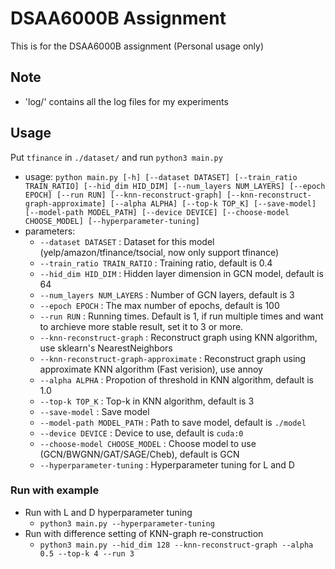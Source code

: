 # DSAA6000B Assignment

This is for the DSAA6000B assignment (Personal usage only)

## Note
* 'log/' contains all the log files for my experiments

## Usage
Put `tfinance` in `./dataset/` and run `python3 main.py`
* usage: `python main.py [-h] [--dataset DATASET] [--train_ratio TRAIN_RATIO] [--hid_dim HID_DIM] [--num_layers NUM_LAYERS] [--epoch EPOCH] [--run RUN] [--knn-reconstruct-graph] [--knn-reconstruct-graph-approximate] [--alpha ALPHA] [--top-k TOP_K] [--save-model] [--model-path MODEL_PATH] [--device DEVICE] [--choose-model CHOOSE_MODEL] [--hyperparameter-tuning]`
* parameters:
    * `--dataset DATASET` : Dataset for this model (yelp/amazon/tfinance/tsocial, now only support tfinance)
    * `--train_ratio TRAIN_RATIO` : Training ratio, default is 0.4
    * `--hid_dim HID_DIM` : Hidden layer dimension in GCN model, default is 64
    * `--num_layers NUM_LAYERS` : Number of GCN layers, default is 3
    * `--epoch EPOCH` : The max number of epochs, default is 100
    * `--run RUN` : Running times. Default is 1, if run multiple times and want to archieve more stable result, set it to 3 or more.
    * `--knn-reconstruct-graph` : Reconstruct graph using KNN algorithm, use sklearn's NearestNeighbors
    * `--knn-reconstruct-graph-approximate` : Reconstruct graph using approximate KNN algorithm (Fast verision), use annoy
    * `--alpha ALPHA` : Propotion of threshold in KNN algorithm, default is 1.0
    * `--top-k TOP_K` : Top-k in KNN algorithm, default is 3
    * `--save-model` : Save model
    * `--model-path MODEL_PATH` : Path to save model, default is `./model`
    * `--device DEVICE` : Device to use, default is `cuda:0`
    * `--choose-model CHOOSE_MODEL` : Choose model to use (GCN/BWGNN/GAT/SAGE/Cheb), default is GCN
    * `--hyperparameter-tuning` : Hyperparameter tuning for L and D


### Run with example
* Run with L and D hyperparameter tuning
    * `python3 main.py --hyperparameter-tuning`
* Run with difference setting of KNN-graph re-construction
    * `python3 main.py --hid_dim 128 --knn-reconstruct-graph --alpha 0.5 --top-k 4 --run 3`